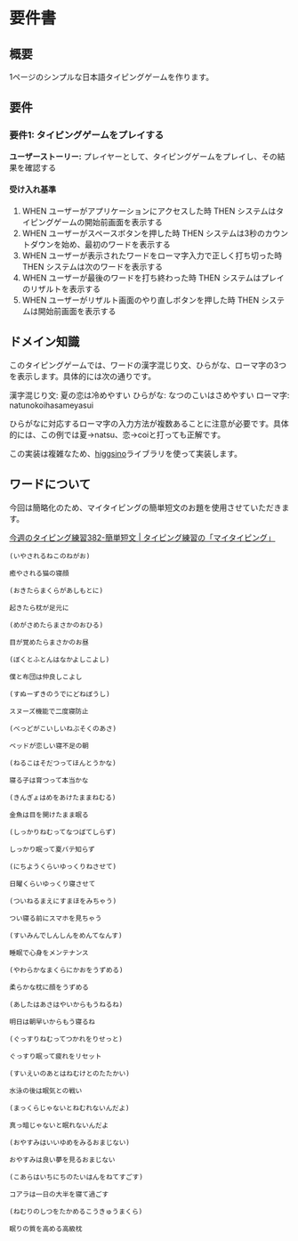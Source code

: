# 要件書

## 概要

1ページのシンプルな日本語タイピングゲームを作ります。

## 要件

### 要件1: タイピングゲームをプレイする

**ユーザーストーリー:** プレイヤーとして、タイピングゲームをプレイし、その結果を確認する

#### 受け入れ基準

1. WHEN ユーザーがアプリケーションにアクセスした時 THEN システムはタイピングゲームの開始前画面を表示する
2. WHEN ユーザーがスペースボタンを押した時 THEN システムは3秒のカウントダウンを始め、最初のワードを表示する
3. WHEN ユーザーが表示されたワードをローマ字入力で正しく打ち切った時 THEN システムは次のワードを表示する
4. WHEN ユーザーが最後のワードを打ち終わった時 THEN システムはプレイのリザルトを表示する
5. WHEN ユーザーがリザルト画面のやり直しボタンを押した時 THEN システムは開始前画面を表示する

## ドメイン知識

このタイピングゲームでは、ワードの漢字混じり文、ひらがな、ローマ字の3つを表示します。具体的には次の通りです。

漢字混じり文: 夏の恋は冷めやすい
ひらがな: なつのこいはさめやすい
ローマ字: natunokoihasameyasui

ひらがなに対応するローマ字の入力方法が複数あることに注意が必要です。具体的には、この例では夏→natsu、恋→coiと打っても正解です。

この実装は複雑なため、[higgsino](https://github.com/Boson328/higgsino)ライブラリを使って実装します。

## ワードについて

今回は簡略化のため、マイタイピングの簡単短文のお題を使用させていただきます。

[今週のタイピング練習382-簡単短文 | タイピング練習の「マイタイピング」](https://typing.twi1.me/game/507945)

```
(いやされるねこのねがお)

癒やされる猫の寝顔

(おきたらまくらがあしもとに)

起きたら枕が足元に

(めがさめたらまさかのおひる)

目が覚めたらまさかのお昼

(ぼくとふとんはなかよしこよし)

僕と布団は仲良しこよし

(すぬーずきのうでにどねぼうし)

スヌーズ機能で二度寝防止

(べっどがこいしいねぶそくのあさ)

ベッドが恋しい寝不足の朝

(ねるこはそだつってほんとうかな)

寝る子は育つって本当かな

(きんぎょはめをあけたままねむる)

金魚は目を開けたまま眠る

(しっかりねむってなつばてしらず)

しっかり眠って夏バテ知らず

(にちようくらいゆっくりねさせて)

日曜くらいゆっくり寝させて

(ついねるまえにすまほをみちゃう)

つい寝る前にスマホを見ちゃう

(すいみんでしんしんをめんてなんす)

睡眠で心身をメンテナンス

(やわらかなまくらにかおをうずめる)

柔らかな枕に顔をうずめる

(あしたはあさはやいからもうねるね)

明日は朝早いからもう寝るね

(ぐっすりねむってつかれをりせっと)

ぐっすり眠って疲れをリセット

(すいえいのあとはねむけとのたたかい)

水泳の後は眠気との戦い

(まっくらじゃないとねむれないんだよ)

真っ暗じゃないと眠れないんだよ

(おやすみはいいゆめをみるおまじない)

おやすみは良い夢を見るおまじない

(こあらはいちにちのたいはんをねてすごす)

コアラは一日の大半を寝て過ごす

(ねむりのしつをたかめるこうきゅうまくら)

眠りの質を高める高級枕
```